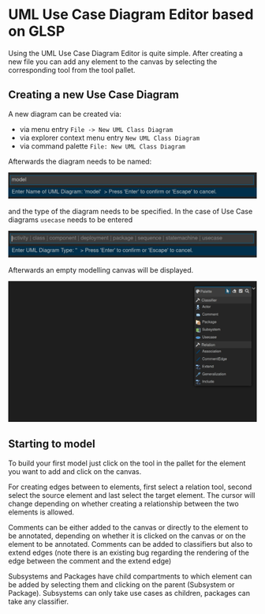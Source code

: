 # UML Use Case Diagram Editor based on GLSP

Using the UML Use Case Diagram Editor is quite simple. After creating a new file you can add any element to the canvas by selecting the corresponding  tool from the tool pallet. 

## Creating a new Use Case Diagram

A new diagram can be created via:

- via menu entry `File -> New UML Class Diagram`
- via explorer context menu entry `New UML Class Diagram`
- via command palette `File: New UML Class Diagram`

Afterwards the diagram needs to be named: 

![ScreenShotNaming](figures_for_readme\ScreenShotNaming.jpeg)

and the type of the diagram needs to be specified. In the case of Use Case diagrams `usecase` needs to be entered

![ScreenShotNaming](figures_for_readme\ScreenShotTypeSelection.jpeg)

Afterwards an empty modelling canvas will be displayed. 

![ScreenShotNaming](figures_for_readme\ScreenShotCanvas.jpeg)

## Starting to model

To build your first model just click on the tool in the pallet for the element you want to add and click on the canvas. 

For creating edges between to elements, first select a relation tool, second select the source element and last select the target element. The cursor will change depending on whether creating a relationship between the two elements is allowed. 

Comments can be either added to the canvas or directly to the element to be annotated, depending on whether it is clicked on the canvas or on the element to be annotated. Comments can be added to classifiers but also to extend edges (note there is an existing bug regarding the rendering of the edge between the comment and the extend edge)

Subsystems and Packages have child compartments to which element can be added by selecting them and clicking on the parent (Subsystem or Package). Subsystems can only take use cases as children, packages can take any classifier. 

